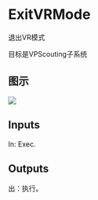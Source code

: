 # ExitVRMode

退出VR模式

目标是VPScouting子系统

## 图示

![]($-20221218-21304272.png)

## Inputs

In: Exec.  

## Outputs

出：执行。
